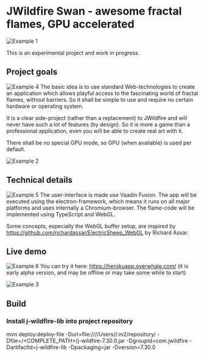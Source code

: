 # JWildfire Swan - awesome fractal flames, GPU accelerated

![Example 1](example1.jpg?raw=true)

This is an experimental project and work in progress.

## Project goals
![Example 4](example4.jpg?raw=true)
The basic idea is to use standard Web-technologies to create an application which allows playful access to the fascinating world of fractal flames, without barriers.
So it shall be simple to use and require no certain hardware or operating system.

It is a clear side-project (rather than a replacement) to JWildfire and will never have such a lot of features (by design).
So it is more a game than a professional application, even you will be able to
create real art with it.

There shall be no special GPU mode, so GPU (when available) is used per default.

![Example 2](example2.jpg?raw=true)

## Technical details
![Example 5](example5.jpg?raw=true)
The user-interface is made use Vaadin Fusion.
The app will be executed using the electron-framework, which means it runs on all major platforms and uses internally a Chromium-browser. 
The flame-code will be implemented using TypeScript and WebGL.

Some concepts, especially the WebGL buffer setup, are inspired by 
https://github.com/richardassar/ElectricSheep_WebGL by Richard Assar.

## Live demo
![Example 6](example6.jpg?raw=true)
You can try it here: https://herokuapp.overwhale.com/ 
(it is early alpha version, and may be offline or may take some while to start)

![Example 3](example3.jpg?raw=true)
## Build


### Install j-wildfire-lib into project repository

mvn deploy:deploy-file -Durl=file:////Users/<USER>/.m2/repository/ -Dfile=/<COMPLETE_PATH>/j-wildfire-7.30.0.jar -DgroupId=com.jwildfire -DartifactId=j-wildfire-lib -Dpackaging=jar -Dversion=7.30.0